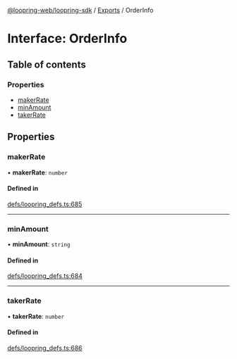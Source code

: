 [@loopring-web/loopring-sdk](../README.md) / [Exports](../modules.md) / OrderInfo

# Interface: OrderInfo

## Table of contents

### Properties

- [makerRate](OrderInfo.md#makerrate)
- [minAmount](OrderInfo.md#minamount)
- [takerRate](OrderInfo.md#takerrate)

## Properties

### makerRate

• **makerRate**: `number`

#### Defined in

[defs/loopring_defs.ts:685](https://github.com/Loopring/loopring_sdk/blob/1d20f38/src/defs/loopring_defs.ts#L685)

___

### minAmount

• **minAmount**: `string`

#### Defined in

[defs/loopring_defs.ts:684](https://github.com/Loopring/loopring_sdk/blob/1d20f38/src/defs/loopring_defs.ts#L684)

___

### takerRate

• **takerRate**: `number`

#### Defined in

[defs/loopring_defs.ts:686](https://github.com/Loopring/loopring_sdk/blob/1d20f38/src/defs/loopring_defs.ts#L686)
